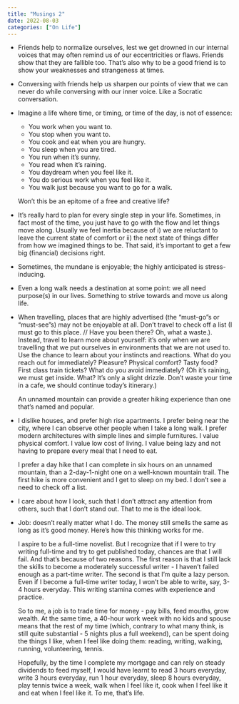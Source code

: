 ```yaml
---
title: "Musings 2"
date: 2022-08-03
categories: ["On Life"]
---
```


- Friends help to normalize ourselves, lest we get drowned in our internal voices that may often remind us of our eccentricities or flaws. Friends show that they are fallible too. That’s also why to be a good friend is to show your weaknesses and strangeness at times.

- Conversing with friends help us sharpen our points of view that we can never do while conversing with our inner voice. Like a Socratic conversation.
- Imagine a life where time, or timing, or time of the day, is not of essence:
    - You work when you want to.
    - You stop when you want to.
    - You cook and eat when you are hungry.
    - You sleep when you are tired.
    - You run when it’s sunny.
    - You read when it’s raining.
    - You daydream when you feel like it.
    - You do serious work when you feel like it.
    - You walk just because you want to go for a walk.
    
    Won’t this be an epitome of a free and creative life?
    
- It’s really hard to plan for every single step in your life. Sometimes, in fact most of the time, you just have to go with the flow and let things move along. Usually we feel inertia because of i) we are reluctant to leave the current state of comfort or ii) the next state of things differ from how we imagined things to be. That said, it’s important to get a few big (financial) decisions right.
- Sometimes, the mundane is enjoyable; the highly anticipated is stress-inducing.
- Even a long walk needs a destination at some point: we all need purpose(s) in our lives. Something to strive towards and move us along life.
- When travelling, places that are highly advertised (the “must-go”s or “must-see”s) may not be enjoyable at all. Don’t travel to check off a list (I must go to this place. // Have you been there? Oh, what a waste.). Instead, travel to learn more about yourself: it’s only when we are travelling that we put ourselves in environments that we are not used to. Use the chance to learn about your instincts and reactions. What do you reach out for immediately? Pleasure? Physical comfort? Tasty food? First class train tickets? What do you avoid immediately? (Oh it’s raining, we must get inside. What? It’s only a slight drizzle. Don’t waste your time in a cafe, we should continue today’s itinerary.)
    
    An unnamed mountain can provide a greater hiking experience than one that’s named and popular.
    
- I dislike houses, and prefer high rise apartments. I prefer being near the city, where I can observe other people when I take a long walk. I prefer modern architectures with simple lines and simple furnitures. I value physical comfort. I value low cost of living. I value being lazy and not having to prepare every meal that I need to eat.
    
    I prefer a day hike that I can complete in six hours on an unnamed mountain, than a 2-day-1-night one on a well-known mountain trail. The first hike is more convenient and I get to sleep on my bed. I don’t see a need to check off a list.
    
- I care about how I look, such that I don’t attract any attention from others, such that I don’t stand out. That to me is the ideal look.
- Job: doesn’t really matter what I do. The money still smells the same as long as it’s good money. Here’s how this thinking works for me.
    
    I aspire to be a full-time novelist. But I recognize that if I were to try writing full-time and try to get published today, chances are that I will fail. And that’s because of two reasons. The first reason is that I still lack the skills to become a moderately successful writer - I haven’t failed enough as a part-time writer. The second is that I’m quite a lazy person. Even if I become a full-time writer today, I won’t be able to write, say, 3-4 hours everyday. This writing stamina comes with experience and practice.
    
    So to me, a job is to trade time for money - pay bills, feed mouths, grow wealth. At the same time, a 40-hour work week with no kids and spouse means that the rest of my time (which, contrary to what many think, is still quite substantial - 5 nights plus a full weekend), can be spent doing the things I like, when I feel like doing them: reading, writing, walking, running, volunteering, tennis.
    
    Hopefully, by the time I complete my mortgage and can rely on steady dividends to feed myself, I would have learnt to read 3 hours everyday, write 3 hours everyday, run 1 hour everyday, sleep 8 hours everyday, play tennis twice a week, walk when I feel like it, cook when I feel like it and eat when I feel like it. To me, that’s life.